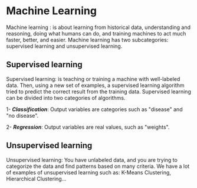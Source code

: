# Machine Learning 
Machine learning : is about learning from historical data, understanding and reasoning, doing what humans can do, and training machines to act much faster, better, and easier. 
Machine learning has two subcategories: supervised learning and unsupervised learning.
## Supervised learning
Supervised learning: is teaching or training a machine with well-labeled data. Then, using a new set of examples, a supervised learning algorithm tried to predict the correct result from the training data. Supervised learning can be divided into two categories of algorithms.

1- ***Classification***: Output variables are categories such as "disease" and "no disease".

2- ***Regression***: Output variables are real values, such as "weights". 
## Unsupervised learning
Unsupervised learning: You have unlabeled data, and you are trying to categorize the data and find patterns based on many criteria. We have a lot of examples of unsupervised learning such as: K-Means Clustering, Hierarchical Clustering...
